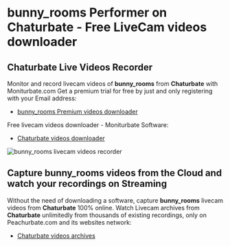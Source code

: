 # bunny_rooms Performer on Chaturbate - Free LiveCam videos downloader

## Chaturbate Live Videos Recorder

Monitor and record livecam videos of **bunny_rooms** from **Chaturbate** with Moniturbate.com
Get a premium trial for free by just and only registering with your Email address:
* [bunny_rooms Premium videos downloader](https://moniturbate.com/request-demo-licence-key.html)

Free livecam videos downloader - Moniturbate Software:
* [Chaturbate videos downloader](https://moniturbate.com/moniturbate-download-software.html)

![bunny_rooms livecam videos recorder](https://peachurnet.com/templates/moniturbate-software.png)


## Capture bunny_rooms videos from the Cloud and watch your recordings on Streaming

Without the need of downloading a software, capture **bunny_rooms** livecam videos from **Chaturbate** 100% online.
Watch Livecam archives from **Chaturbate** unlimitedly from thousands of existing recordings, only on Peachurbate.com and its websites network:
* [Chaturbate videos archives](https://peachurnet.com/)